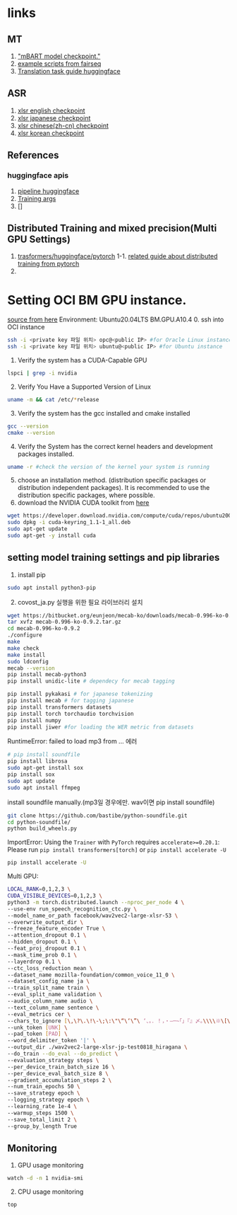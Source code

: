 # links
## MT
1. ["mBART model checkpoint."](https://huggingface.co/facebook/mbart-large-50-many-to-many-mmt) 
2. [example scripts from fairseq](https://github.com/facebookresearch/fairseq/tree/main/examples/mbart)
3. [Translation task guide huggingface](https://huggingface.co/docs/transformers/tasks/translation)
## ASR 
1. [xlsr english checkpoint](https://huggingface.co/jonatasgrosman/wav2vec2-large-xlsr-53-english)
2. [xlsr japanese checkpoint](https://huggingface.co/jonatasgrosman/wav2vec2-large-xlsr-53-japanese)
3. [xlsr chinese(zh-cn) checkpoint](https://huggingface.co/jonatasgrosman/wav2vec2-large-xlsr-53-chinese-zh-cn)
4. [xlsr korean checkpoint](https://huggingface.co/kresnik/wav2vec2-large-xlsr-korean)

## References
### huggingface apis
1. [pipeline huggingface](https://huggingface.co/docs/transformers/v4.31.0/en/main_classes/pipelines#transformers.pipeline)
2. [Training args](https://github.com/huggingface/transformers/blob/main/src/transformers/training_args.py)
3. []

## Distributed Training and mixed precision(Multi GPU Settings)
1. [trasformers/huggingface/pytorch](https://github.com/huggingface/transformers/tree/main/examples/pytorch#distributed-training-and-mixed-precision)
1-1. [related guide about distributed training from pytorch](https://pytorch.org/docs/stable/generated/torch.nn.DataParallel.html#torch.nn.DataParallel)
2. 
# Setting OCI BM GPU instance.
[source from here](https://docs.nvidia.com/cuda/cuda-installation-guide-linux/index.html#pre-installation-actions)
Environment:
    Ubuntu20.04LTS
    BM.GPU.A10.4
0. ssh into OCI instance
```bash
ssh -i <private key 파일 위치> opc@<public IP> #for Oracle Linux instance
ssh -i <private key 파일 위치> ubuntu@<public IP> #for Ubuntu instance
```
1. Verify the system has a CUDA-Capable GPU
```bash
lspci | grep -i nvidia
```
2. Verify You Have a Supported Version of Linux
```bash
uname -m && cat /etc/*release
```
3. Verify the system has the gcc installed and cmake installed
```bash
gcc --version
cmake --version
```
4. Verify the System has the correct kernel headers and development packages installed.
```bash
uname -r #check the version of the kernel your system is running
```
5. choose an installation method. (distribution specific packages or distribution independent packages). It is recommended to use the distribution specific packages, where possible.
6. download the NVIDIA CUDA toolkit from [here](https://developer.nvidia.com/cuda-downloads)
```bash
wget https://developer.download.nvidia.com/compute/cuda/repos/ubuntu2004/x86_64/cuda-keyring_1.1-1_all.deb
sudo dpkg -i cuda-keyring_1.1-1_all.deb
sudo apt-get update
sudo apt-get -y install cuda
```
## setting model training settings and pip libraries
1. install pip
```bash
sudo apt install python3-pip
```
2. covost_ja.py 실행을 위한 필요 라이브러리 설치
```bash
wget https://bitbucket.org/eunjeon/mecab-ko/downloads/mecab-0.996-ko-0.9.2.tar.gz
tar xvfz mecab-0.996-ko-0.9.2.tar.gz
cd mecab-0.996-ko-0.9.2
./configure
make
make check
make install
sudo ldconfig
mecab --version
pip install mecab-python3 
pip install unidic-lite # dependecy for mecab tagging
```
```bash
pip install pykakasi # for japanese tokenizing
pip install mecab # for tagging japanese
pip install transformers datasets 
pip install torch torchaudio torchvision
pip install numpy 
pip install jiwer #for loading the WER metric from datasets
```
RuntimeError: failed to load mp3 from ... 에러
```bash 
# pip install soundfile  
pip install librosa
sudo apt-get install sox 
pip install sox 
sudo apt update
sudo apt install ffmpeg
```
install soundfile manually.(mp3일 경우에만. wav이면 pip install soundfile) 
```bash
git clone https://github.com/bastibe/python-soundfile.git
cd python-soundfile/
python build_wheels.py
```

ImportError: Using the `Trainer` with `PyTorch` requires `accelerate>=0.20.1`: Please run `pip install transformers[torch]` or `pip install accelerate -U`
```bash
pip install accelerate -U
```

Multi GPU:
```bash
LOCAL_RANK=0,1,2,3 \
CUDA_VISIBLE_DEVICES=0,1,2,3 \
python3 -m torch.distributed.launch --nproc_per_node 4 \
--use-env run_speech_recognition_ctc.py \
--model_name_or_path facebook/wav2vec2-large-xlsr-53 \
--overwrite_output_dir \
--freeze_feature_encoder True \
--attention_dropout 0.1 \
--hidden_dropout 0.1 \
--feat_proj_dropout 0.1 \
--mask_time_prob 0.1 \
--layerdrop 0.1 \
--ctc_loss_reduction mean \
--dataset_name mozilla-foundation/common_voice_11_0 \
--dataset_config_name ja \
--train_split_name train \
--eval_split_name validation \
--audio_column_name audio \
--text_column_name sentence \
--eval_metrics cer \
--chars_to_ignore [\,\?\.\!\-\;\:\"\“\‘\”\ ‘、。．！，・―─~｢｣『』〆｡\\\\※\[\]\{\}「」〇？…] \
--unk_token [UNK] \
--pad_token [PAD] \
--word_delimiter_token '|' \
--output_dir ./wav2vec2-large-xlsr-jp-test0818_hiragana \
--do_train --do_eval --do_predict \
--evaluation_strategy steps \
--per_device_train_batch_size 16 \
--per_device_eval_batch_size 8 \
--gradient_accumulation_steps 2 \
--num_train_epochs 50 \
--save_strategy epoch \
--logging_strategy epoch \
--learning_rate 1e-4 \
--warmup_steps 1500 \
--save_total_limit 2 \
--group_by_length True
```
## Monitoring 
1. GPU usage monitoring
```bash
watch -d -n 1 nvidia-smi
```
2. CPU usage monitoring
```bash
top
```
